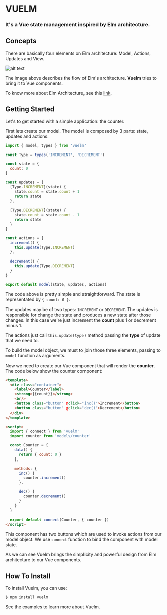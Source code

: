 # VUELM

### It's a Vue state management inspired by Elm architecture.

## Concepts

There are basically four elements on Elm architecture: Model, Actions, Updates and View.

![alt text](https://github.com/keuller/vuelm/raw/master/docs/images/elm_arch.png)

The image above describes the flow of Elm's architecture. **Vuelm** tries to bring it to Vue components.

To know more about Elm Architecture, see this [link](http://guide.elm-lang.org/architecture/).

## Getting Started

Let's to get started with a simple application: the counter.

First lets create our model. The model is composed by 3 parts: state, updates and actions.

```javascript
import { model, types } from 'vuelm'

const Type = types('INCREMENT', 'DECREMENT')

const state = {
  count: 0
}

const updates = {
  [Type.INCREMENT](state) {
    state.count = state.count + 1
    return state
  },

  [Type.DECREMENT](state) {
    state.count = state.count - 1
    return state
  }
}

const actions = {
  increment() {
    this.update(Type.INCREMENT)
  },

  decrement() {
    this.update(Type.DECREMENT)
  }
}

export default model(state, updates, actions)
```

The code above is pretty simple and straightforward. Ths state is representated by ```{ count: 0 }```.

The updates may be of two types: ```INCREMENT``` or ```DECREMENT```. The updates is responsible for change the state and produces a new state after those changes. In this case we're just increment the **count** plus 1 or decrement minus 1.

The actions just call ```this.update(type)``` method passing the **type** of update that we need to.

To build the model object, we must to join those three elements, passing to ```model``` function as arguments.

Now we need to create our Vue component that will render the **counter**. The code below show the counter component:

```html
<template>
  <div class="container">
    <label>Counter</label>
    <strong>{{count}}</strong>
    <br/>
    <button class="button" @click="inc()">Increment</button>
    <button class="button" @click="dec()">Decrement</button>
  </div>
</template>

<script>
  import { connect } from 'vuelm'
  import counter from 'models/counter'

  const Counter = {
    data() {
      return { count: 0 }
    },

    methods: {
      inc() {
        counter.increment()
      },

      dec() {
        counter.decrement()
      }
    }
  }
  
  export default connect(Counter, { counter })
</script>

```

This component has two buttons which are used to invoke actions from our model object. We use ```connect``` function to bind the component with model state.

As we can see Vuelm brings the simplicity and powerful design from Elm architecture to our Vue components.

## How To Install

To install Vuelm, you can use: 

```bash
$ npm install vuelm
```

See the examples to learn more about Vuelm.
